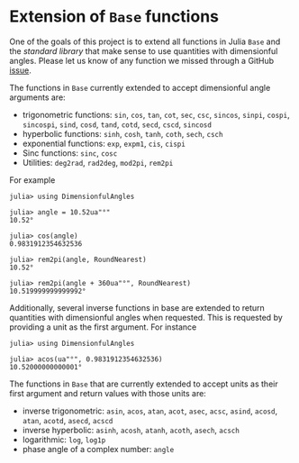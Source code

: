# Extension of `Base` functions

One of the goals of this project is to extend all functions in Julia `Base` and the
*standard library* that make sense to use quantities with dimensionful angles.
Please let us know of any function we missed through a GitHub
[issue](https://github.com/cmichelenstrofer/DimensionfulAngles.jl/issues).

The functions in `Base` currently extended to accept dimensionful angle arguments are:

- trigonometric functions: `sin`, `cos`, `tan`, `cot`, `sec`, `csc`, `sincos`, `sinpi`,
    `cospi`, `sincospi`, `sind`, `cosd`, `tand`, `cotd`, `secd`, `cscd`, `sincosd`
- hyperbolic functions: `sinh`, `cosh`, `tanh`, `coth`, `sech`, `csch`
- exponential functions: `exp`, `expm1`, `cis`, `cispi`
- Sinc functions: `sinc`, `cosc`
- Utilities: `deg2rad`, `rad2deg`, `mod2pi`, `rem2pi`

For example

```jldoctest
julia> using DimensionfulAngles

julia> angle = 10.52ua"°"
10.52°

julia> cos(angle)
0.9831912354632536

julia> rem2pi(angle, RoundNearest)
10.52°

julia> rem2pi(angle + 360ua"°", RoundNearest)
10.519999999999992°
```

Additionally, several inverse functions in base are extended to return quantities with
dimensionful angles when requested.
This is requested by providing a unit as the first argument.
For instance

```jldocs
julia> using DimensionfulAngles

julia> acos(ua"°", 0.9831912354632536)
10.52000000000001°
```

The functions in `Base` that are currently extended to accept units as their first argument
and return values with those units are:

- inverse trigonometric: `asin`, `acos`, `atan`, `acot`, `asec`, `acsc`, `asind`, `acosd`,
    `atan`, `acotd`, `asecd`, `acscd`
- inverse hyperbolic: `asinh`, `acosh`, `atanh`, `acoth`, `asech`, `acsch`
- logarithmic: `log`, `log1p`
- phase angle of a complex number: `angle`
